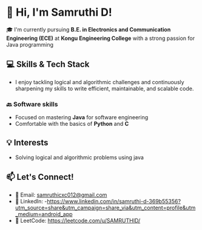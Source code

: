# 👋 Hi, I'm Samruthi D!

🎓 I'm currently pursuing **B.E. in Electronics and Communication Engineering (ECE)** at **Kongu Engineering College** with a strong passion for Java programming

## 💻 Skills & Tech Stack
- I enjoy tackling logical and algorithmic challenges and continuously sharpening my skills to write efficient, maintainable, and scalable code.

### 🔙 Software skills
- Focused on mastering **Java**  for software engineering
- Comfortable with the basics of **Python** and **C**

## 💡 Interests
- Solving logical and algorithmic problems using java

## 📫 Let's Connect!
- 📧 Email: samruthicxc012@gmail.com
- 💼 LinkedIn: 
-https://www.linkedin.com/in/samruthi-d-369b55356?utm_source=share&utm_campaign=share_via&utm_content=profile&utm_medium=android_app
- 💼 LeetCode: https://leetcode.com/u/SAMRUTHID/
